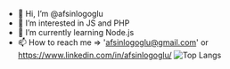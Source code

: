 - 👋 Hi, I’m @afsinlogoglu
- 👀 I’m interested in JS and PHP
- 🌱 I’m currently learning Node.js 
- 📫 How to reach me => 'afsinlogoglu@gmail.com' or https://www.linkedin.com/in/afsinlogoglu/
![Top Langs](https://github-readme-stats.vercel.app/api/top-langs/?username=afsinlogoglu&theme=tokyonight)

<!---
afsinlogoglu/afsinlogoglu is a ✨ special ✨ repository because its `README.md` (this file) appears on your GitHub profile.
You can click the Preview link to take a look at your changes.
--->

